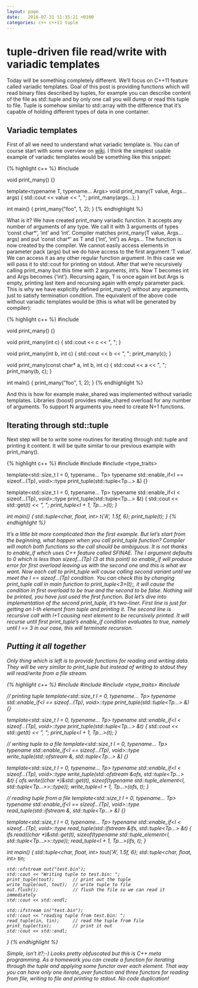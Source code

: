 ```yaml
---
layout: page
date:   2016-07-31 11:35:21 +0100
categories: c++ c++11 tuple
---
```


# tuple-driven file read/write with variadic templates #

Today will be something completely different. We’ll focus on C++11 feature called variadic templates. Goal of
this post is providing functions which will read binary files described by tuples, for example you can describe
content of the file as std::tuple and by only one call you will dump or read this tuple to file. Tuple is
somehow similar to std::array with the difference that it’s capable of holding different types of data in one container.

## Variadic templates ##

First of all we need to understand what variadic template is. You can of course start with some overview on
[wiki](https://en.wikipedia.org/wiki/Variadic_template). I think the simplest usable example of variadic
templates would be something like this snippet:

{% highlight c++ %}
#include <iostream>

void print_many() {}

template<typename T, typename... Args>
void print_many(T value, Args... args)
{
	std::cout << value << ", ";
	print_many(args...);
}

int main()
{
	print_many("foo", 1, 2);
}
{% endhighlight %}

What is it? We have created print_many variadic function. It accepts any number of arguments of any type. We
call it with 3 arguments of types ‘const char*’, ‘int’ and ‘int’. Compiler matches print_many(T value, Args… args)
and put ‘const char*’ as T and {‘int’, ‘int’} as Args… The function is now created by the compiler. We cannot
easily access elements in parameter pack (args) but we do have access to the first argument ‘T value’. We can
access it as any other regular function argument. In this case we will pass it to std::cout for printing on
stdout. After that we’re recursively calling print_many but this time with 2 arguments, int’s. Now T becomes
int and Args becomes {‘int’}. Recursing again, T is once again int but Args is empty, printing last item and
recursing again with empty parameter pack. This is why we have explicitly defined print_many() without any
arguments, just to satisfy termination condition. The equivalent of the above code without variadic templates
would be (this is what will be generated by compiler):

{% highlight c++ %}
#include <iostream>

void print_many() {}

void print_many(int c) {
	std::cout << c << ", ";
}

void print_many(int b, int c) {
	std::cout << b << ", ";
	print_many(c);
}

void print_many(const char* a, int b, int c) {
	std::cout << a << ", ";
	print_many(b, c);
}

int main()
{
	print_many("foo", 1, 2);
}
{% endhighlight %}

And this is how for example make_shared was implemented without variadic templates. Libraries (boost) provides
make_shared overload for any number of arguments. To support N arguments you need to create N+1 functions.

## Iterating through std::tuple ##

Next step will be to write some routines for iterating through std::tuple and printing it content. It will be quite similar to our previous example with print_many().

{% highlight c++ %}
#include <iostream>
#include <tuple>
#include <type_traits>

template<std::size_t I = 0, typename... Tp>
typename std::enable_if<I == sizeof...(Tp), void>::type
print_tuple(std::tuple<Tp...> &) {}

template<std::size_t I = 0, typename... Tp>
typename std::enable_if<I < sizeof...(Tp), void>::type
print_tuple(std::tuple<Tp...> &t) {
	std::cout << std::get<I>(t) << ", ";
	print_tuple<I + 1, Tp...>(t);
}

int main()
{
	std::tuple<char, float, int> t{'A', 1.5f, 6};
	print_tuple(t);
}
{% endhighlight %}

It’s a little bit more complicated than the first example. But let’s start from the beginning, what happen
when you call print_tuple function? Compiler will match both functions so the call should be ambiguous. It is
not thanks to enable_if which uses C++ feature called SFINAE. The I argument defaults to 0 which is less than
sizeof…(Tp) (3 at this point) so enable_if will produce error for first overload leaving us with the second
one and this is what we want. Now each call to print_tuple will cause calling second variant until we meet the
I == sizeof…(Tp) condition. You can check this by changing print_tuple call in main function to
print_tuple<3>(t);, it will cause the condition in first overload to be true and the second to be false.
Nothing will be printed, you have just used the first function. But let’s dive into implementation of the
second print_tuple, it’s two-liner. First line is just for getting an I-th element from tuple and printing it.
The second line is recursive call with I+1 causing next element to be recursively printed. It will recurse
until first print_tuple’s enable_if condition evaluates to true, namely until I == 3 in our case, this will
terminate recursion.

## Putting it all together ##

Only thing which is left is to provide functions for reading and writing data. They will be very similar to
print_tuple but instead of writing to stdout they will read/write from a file stream.

{% highlight c++ %}
#include <iostream>
#include <tuple>
#include <type_traits>
#include <fstream>

// printing tuple
template<std::size_t I = 0, typename... Tp>
typename std::enable_if<I == sizeof...(Tp), void>::type
print_tuple(std::tuple<Tp...> &) {}

template<std::size_t I = 0, typename... Tp>
typename std::enable_if<I < sizeof...(Tp), void>::type
print_tuple(std::tuple<Tp...> &t) {
	std::cout << std::get<I>(t) << ", ";
	print_tuple<I + 1, Tp...>(t);
}

// writing tuple to a file
template<std::size_t I = 0, typename... Tp>
typename std::enable_if<I == sizeof...(Tp), void>::type
write_tuple(std::ofstream &, std::tuple<Tp...> &) {}

template<std::size_t I = 0, typename... Tp>
typename std::enable_if<I < sizeof...(Tp), void>::type
write_tuple(std::ofstream &ofs, std::tuple<Tp...> &t) {
	ofs.write((char *)&std::get<I>(t), sizeof(typename std::tuple_element<I, std::tuple<Tp...>>::type));
	write_tuple<I + 1, Tp...>(ofs, t);
}

// reading tuple from a file
template<std::size_t I = 0, typename... Tp>
typename std::enable_if<I == sizeof...(Tp), void>::type
read_tuple(std::ifstream &, std::tuple<Tp...> &) {}

template<std::size_t I = 0, typename... Tp>
typename std::enable_if<I < sizeof...(Tp), void>::type
read_tuple(std::ifstream &ifs, std::tuple<Tp...> &t) {
	ifs.read((char *)&std::get<I>(t), sizeof(typename std::tuple_element<I, std::tuple<Tp...>>::type));
	read_tuple<I + 1, Tp...>(ifs, t);
}

int main()
{
	std::tuple<char, float, int> tout{'A', 1.5f, 6};
	std::tuple<char, float, int> tin;

	std::ofstream out("test.bin");
	std::cout << "Writing tuple to test.bin: ";
	print_tuple(tout);       // print out the tuple
	write_tuple(out, tout);  // write tuple to file
	out.flush();             // flush the file so we can read it immediately
	std::cout << std::endl;

	std::ifstream in("test.bin");
	std::cout << "reading tuple from test.bin: ";
	read_tuple(in, tin);     // read the tuple from file
	print_tuple(tin);        // print it out
	std::cout << std::endl;
}
{% endhighlight %}

Simple, isn’t it?;-) Looks pretty obfuscated but this is C++ meta programming. As a homework you can create a
function for iterating through the tuple and applying some functor over each element. That way you can have
only one iterate_over function and three functors for reading from file, writing to file and printing to stdout.
No code duplication!
